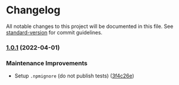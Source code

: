 # Changelog

All notable changes to this project will be documented in this file. See [standard-version](https://github.com/conventional-changelog/standard-version) for commit guidelines.

### [1.0.1](https://github.com/medikoo/punycode2/compare/v1.0.0...v1.0.1) (2022-04-01)

### Maintenance Improvements

- Setup `.npmignore` (do not publish tests) ([3f4c26e](https://github.com/medikoo/punycode2/commit/3f4c26eb5e27b48a8b2d4baa117641aec57a6c10))

